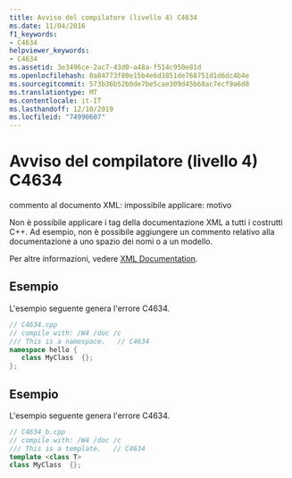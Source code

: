 ```yaml
---
title: Avviso del compilatore (livello 4) C4634
ms.date: 11/04/2016
f1_keywords:
- C4634
helpviewer_keywords:
- C4634
ms.assetid: 3e3496ce-2ac7-43d0-a48a-f514c950e81d
ms.openlocfilehash: 0a84773f80e15b4e6d3851de768751d1d6dc4b4e
ms.sourcegitcommit: 573b36b52b0de7be5cae309d45b68ac7ecf9a6d8
ms.translationtype: MT
ms.contentlocale: it-IT
ms.lasthandoff: 12/10/2019
ms.locfileid: "74990607"
---
```

# <a name="compiler-warning-level-4-c4634"></a>Avviso del compilatore (livello 4) C4634

commento al documento XML: impossibile applicare: motivo

Non è possibile applicare i tag della documentazione XML a tutti i costrutti C++.  Ad esempio, non è possibile aggiungere un commento relativo alla documentazione a uno spazio dei nomi o a un modello.

Per altre informazioni, vedere [XML Documentation](../../build/reference/xml-documentation-visual-cpp.md).

## <a name="example"></a>Esempio

L'esempio seguente genera l'errore C4634.

```cpp
// C4634.cpp
// compile with: /W4 /doc /c
/// This is a namespace.   // C4634
namespace hello {
   class MyClass  {};
};
```

## <a name="example"></a>Esempio

L'esempio seguente genera l'errore C4634.

```cpp
// C4634_b.cpp
// compile with: /W4 /doc /c
/// This is a template.   // C4634
template <class T>
class MyClass  {};
```
